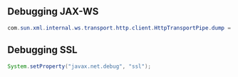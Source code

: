## Debugging JAX-WS

```java
com.sun.xml.internal.ws.transport.http.client.HttpTransportPipe.dump = true;
```

## Debugging SSL

```java
System.setProperty("javax.net.debug", "ssl");
```
